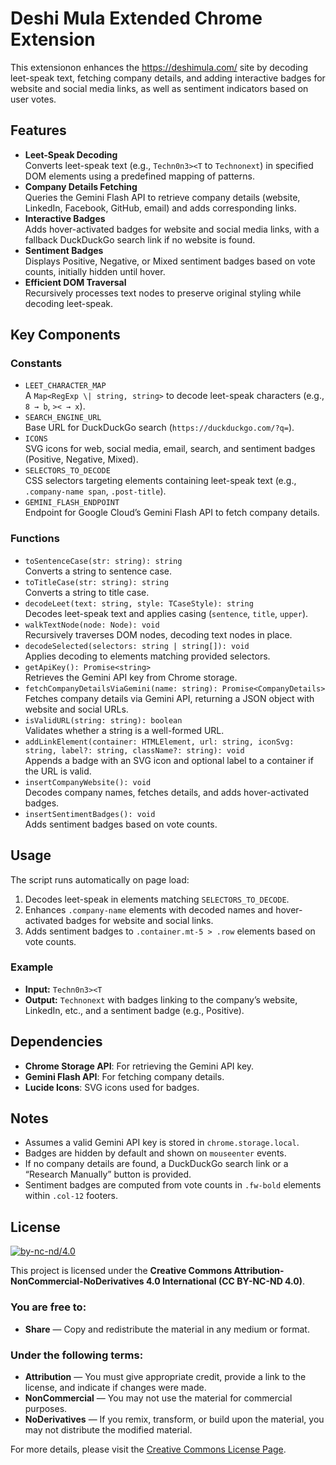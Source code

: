# Deshi Mula Extended Chrome Extension

This extensionon enhances the https://deshimula.com/ site by decoding leet-speak text, fetching company details, and adding interactive badges for website and social media links, as well as sentiment indicators based on user votes.

## Features

- **Leet-Speak Decoding**  
  Converts leet-speak text (e.g., `Techn0n3><T` to `Technonext`) in specified DOM elements using a predefined mapping of patterns.
- **Company Details Fetching**  
  Queries the Gemini Flash API to retrieve company details (website, LinkedIn, Facebook, GitHub, email) and adds corresponding links.
- **Interactive Badges**  
  Adds hover-activated badges for website and social media links, with a fallback DuckDuckGo search link if no website is found.
- **Sentiment Badges**  
  Displays Positive, Negative, or Mixed sentiment badges based on vote counts, initially hidden until hover.
- **Efficient DOM Traversal**  
  Recursively processes text nodes to preserve original styling while decoding leet-speak.

## Key Components

### Constants

- `LEET_CHARACTER_MAP`  
  A `Map<RegExp \| string, string>` to decode leet-speak characters (e.g., `8 → b`, `>< → x`).
- `SEARCH_ENGINE_URL`  
  Base URL for DuckDuckGo search (`https://duckduckgo.com/?q=`).
- `ICONS`  
  SVG icons for web, social media, email, search, and sentiment badges (Positive, Negative, Mixed).
- `SELECTORS_TO_DECODE`  
  CSS selectors targeting elements containing leet-speak text (e.g., `.company-name span`, `.post-title`).
- `GEMINI_FLASH_ENDPOINT`  
  Endpoint for Google Cloud’s Gemini Flash API to fetch company details.

### Functions

- `toSentenceCase(str: string): string`  
  Converts a string to sentence case.
- `toTitleCase(str: string): string`  
  Converts a string to title case.
- `decodeLeet(text: string, style: TCaseStyle): string`  
  Decodes leet-speak text and applies casing (`sentence`, `title`, `upper`).
- `walkTextNode(node: Node): void`  
  Recursively traverses DOM nodes, decoding text nodes in place.
- `decodeSelected(selectors: string | string[]): void`  
  Applies decoding to elements matching provided selectors.
- `getApiKey(): Promise<string>`  
  Retrieves the Gemini API key from Chrome storage.
- `fetchCompanyDetailsViaGemini(name: string): Promise<CompanyDetails>`  
  Fetches company details via Gemini API, returning a JSON object with website and social URLs.
- `isValidURL(string: string): boolean`  
  Validates whether a string is a well-formed URL.
- `addLinkElement(container: HTMLElement, url: string, iconSvg: string, label?: string, className?: string): void`  
  Appends a badge with an SVG icon and optional label to a container if the URL is valid.
- `insertCompanyWebsite(): void`  
  Decodes company names, fetches details, and adds hover-activated badges.
- `insertSentimentBadges(): void`  
  Adds sentiment badges based on vote counts.

## Usage

The script runs automatically on page load:

1. Decodes leet-speak in elements matching `SELECTORS_TO_DECODE`.
2. Enhances `.company-name` elements with decoded names and hover-activated badges for website and social links.
3. Adds sentiment badges to `.container.mt-5 > .row` elements based on vote counts.

### Example

- **Input:** `Techn0n3><T`
- **Output:** `Technonext` with badges linking to the company’s website, LinkedIn, etc., and a sentiment badge (e.g., Positive).

## Dependencies

- **Chrome Storage API**: For retrieving the Gemini API key.
- **Gemini Flash API**: For fetching company details.
- **Lucide Icons**: SVG icons used for badges.

## Notes

- Assumes a valid Gemini API key is stored in `chrome.storage.local`.
- Badges are hidden by default and shown on `mouseenter` events.
- If no company details are found, a DuckDuckGo search link or a “Research Manually” button is provided.
- Sentiment badges are computed from vote counts in `.fw-bold` elements within `.col-12` footers.  

## License

[![by-nc-nd/4.0](https://licensebuttons.net/l/by-nc-nd/4.0/88x31.png)](https://creativecommons.org/licenses/by-nc-nd/4.0/)

This project is licensed under the **Creative Commons Attribution-NonCommercial-NoDerivatives 4.0 International (CC BY-NC-ND 4.0)**.

### You are free to:

- **Share** — Copy and redistribute the material in any medium or format.

### Under the following terms:

- **Attribution** — You must give appropriate credit, provide a link to the license, and indicate if changes were made.
- **NonCommercial** — You may not use the material for commercial purposes.
- **NoDerivatives** — If you remix, transform, or build upon the material, you may not distribute the modified material.

For more details, please visit the [Creative Commons License Page](https://creativecommons.org/licenses/by-nc-nd/4.0/).